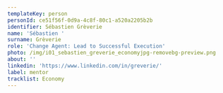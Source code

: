 ```yaml
---
templateKey: person
personId: ce51f56f-0d9a-4c8f-80c1-a520a2205b2b
identifier: Sébastien Grèverie
name: 'Sébastien '
surname: Grèverie
role: 'Change Agent: Lead to Successful Execution'
photo: /img/i01_sebastien_greverie_economyjpg-removebg-preview.png
about: ''
linkedin: 'https://www.linkedin.com/in/greverie/'
label: mentor
tracklist: Economy
---
```

